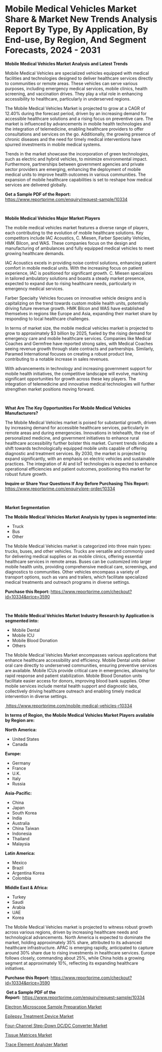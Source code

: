 <p><h1>Mobile Medical Vehicles Market Share & Market New Trends Analysis Report By Type, By Application, By End-use, By Region, And Segment Forecasts, 2024 - 2031</h1></p><p><strong>Mobile Medical Vehicles Market Analysis and Latest Trends</strong></p>
<p><p>Mobile Medical Vehicles are specialized vehicles equipped with medical facilities and technologies designed to deliver healthcare services directly to communities or remote areas. These vehicles can serve various purposes, including emergency medical services, mobile clinics, health screening, and vaccination drives. They play a vital role in enhancing accessibility to healthcare, particularly in underserved regions.</p><p>The Mobile Medical Vehicles Market is projected to grow at a CAGR of 12.40% during the forecast period, driven by an increasing demand for accessible healthcare solutions and a rising focus on preventive care. The market is influenced by advancements in mobile health technologies and the integration of telemedicine, enabling healthcare providers to offer consultations and services on the go. Additionally, the growing presence of chronic diseases and the need for timely medical interventions have spurred investments in mobile medical systems.</p><p>Trends in the market showcase the incorporation of green technologies, such as electric and hybrid vehicles, to minimize environmental impact. Furthermore, partnerships between government agencies and private sector providers are emerging, enhancing the deployment of mobile medical units to improve health outcomes in various communities. The expansion of mobile healthcare capabilities is set to reshape how medical services are delivered globally.</p></p>
<p><strong>Get a Sample PDF of the Report:&nbsp;</strong> <a href="https://www.reportprime.com/enquiry/request-sample/10334">https://www.reportprime.com/enquiry/request-sample/10334</a></p>
<p>&nbsp;</p>
<p><strong>Mobile Medical Vehicles Major Market Players</strong></p>
<p><p>The mobile medical vehicles market features a diverse range of players, each contributing to the evolution of mobile healthcare solutions. Key competitors include IAC Acoustics, C. Miesen, Farber Specialty Vehicles, HMK Bilcon, and WAS. These companies focus on the design and manufacturing of ambulances and fully equipped medical vehicles to meet growing healthcare demands.</p><p>IAC Acoustics excels in providing noise control solutions, enhancing patient comfort in mobile medical units. With the increasing focus on patient experience, IAC is positioned for significant growth. C. Miesen specializes in tailored ambulatory solutions and boasts a steady market presence, expected to expand due to rising healthcare needs, particularly in emergency medical services.</p><p>Farber Specialty Vehicles focuses on innovative vehicle designs and is capitalizing on the trend towards custom mobile health units, potentially driving future revenue growth. HMK Bilcon and WAS have established themselves in regions like Europe and Asia, expanding their market share by responding to local healthcare challenges.</p><p>In terms of market size, the mobile medical vehicles market is projected to grow to approximately $3 billion by 2025, fueled by the rising demand for emergency care and mobile healthcare services. Companies like Medical Coaches and Germfree have reported strong sales, with Medical Coaches seeing revenue growth through state contracts and partnerships. Similarly, Paramed International focuses on creating a robust product line, contributing to a notable increase in sales revenues.</p><p>With advancements in technology and increasing government support for mobile health initiatives, the competitive landscape will evolve, marking significant opportunities for growth across these key players. The integration of telemedicine and innovative medical technologies will further strengthen market positions moving forward.</p></p>
<p>&nbsp;</p>
<p><strong>What Are The Key Opportunities For Mobile Medical Vehicles Manufacturers?</strong></p>
<p><p>The Mobile Medical Vehicles market is poised for substantial growth, driven by increasing demand for accessible healthcare services, particularly in remote areas and during emergencies. Innovations in telehealth, the rise of personalized medicine, and government initiatives to enhance rural healthcare accessibility further bolster this market. Current trends indicate a shift towards technologically equipped mobile units capable of offering diagnostic and treatment services. By 2030, the market is projected to expand significantly, with an emphasis on electric vehicles and sustainable practices. The integration of AI and IoT technologies is expected to enhance operational efficiencies and patient outcomes, positioning this market for robust future growth.</p></p>
<p><strong>Inquire or Share Your Questions If Any Before Purchasing This Report:</strong> <a href="https://www.reportprime.com/enquiry/pre-order/10334">https://www.reportprime.com/enquiry/pre-order/10334</a></p>
<p>&nbsp;</p>
<p><strong>Market Segmentation</strong></p>
<p><strong>The Mobile Medical Vehicles Market Analysis by types is segmented into:</strong></p>
<p><ul><li>Truck</li><li>Bus</li><li>Other</li></ul></p>
<p><p>The Mobile Medical Vehicles market is categorized into three main types: trucks, buses, and other vehicles. Trucks are versatile and commonly used for delivering medical supplies or as mobile clinics, offering essential healthcare services in remote areas. Buses can be customized into larger mobile health units, providing comprehensive medical care, screenings, and diagnostics to communities. Other vehicles encompass a variety of transport options, such as vans and trailers, which facilitate specialized medical treatments and outreach programs in diverse settings.</p></p>
<p><strong>Purchase this Report:&nbsp;</strong><a href="https://www.reportprime.com/checkout?id=10334&price=3590">https://www.reportprime.com/checkout?id=10334&price=3590</a></p>
<p>&nbsp;</p>
<p><strong>The Mobile Medical Vehicles Market Industry Research by Application is segmented into:</strong></p>
<p><ul><li>Mobile Dental</li><li>Mobile ICU</li><li>Mobile Blood Donation</li><li>Others</li></ul></p>
<p><p>The Mobile Medical Vehicles Market encompasses various applications that enhance healthcare accessibility and efficiency. Mobile Dental units deliver oral care directly to underserved communities, ensuring preventive services are available. Mobile ICUs provide critical care in emergencies, allowing for rapid response and patient stabilization. Mobile Blood Donation units facilitate easier access for donors, improving blood bank supplies. Other mobile services include mental health support and diagnostic labs, collectively driving healthcare outreach and enabling timely medical intervention in diverse settings.</p></p>
<p><a href="https://www.reportprime.com/mobile-medical-vehicles-r10334">&nbsp;https://www.reportprime.com/mobile-medical-vehicles-r10334</a></p>
<p><strong>In terms of Region, the Mobile Medical Vehicles Market Players available by Region are:</strong></p>
<p>
    <p> <strong> North America: </strong>
        <ul>
            <li>United States</li>
            <li>Canada</li>
        </ul>
        </p> 
    <p> <strong> Europe: </strong>
        <ul>
            <li>Germany</li>
            <li>France</li>
            <li>U.K.</li>
            <li>Italy</li>
            <li>Russia</li>
        </ul>
        </p> 
    <p> <strong> Asia-Pacific: </strong>
        <ul>
            <li>China</li>
            <li>Japan</li>
            <li>South Korea</li>
            <li>India</li>
            <li>Australia</li>
            <li>China Taiwan</li>
            <li>Indonesia</li>
            <li>Thailand</li>
            <li>Malaysia</li>
        </ul>
        </p> 
    <p> <strong> Latin America: </strong>
        <ul>
            <li>Mexico</li>
            <li>Brazil</li>
            <li>Argentina Korea</li>
            <li>Colombia</li>
        </ul>
        </p> 
    <p> <strong> Middle East & Africa: </strong>
        <ul>
            <li>Turkey</li>
            <li>Saudi</li>
            <li>Arabia</li>
            <li>UAE</li>
            <li>Korea</li>
        </ul>
    </p>
    </p>
<p><p>The Mobile Medical Vehicles market is projected to witness robust growth across various regions, driven by increasing healthcare needs and technological advancements. North America is expected to dominate the market, holding approximately 35% share, attributed to its advanced healthcare infrastructure. APAC is emerging rapidly, anticipated to capture around 30% share due to rising investments in healthcare services. Europe follows closely, commanding about 25%, while China holds a growing segment at approximately 10%, reflecting its expanding healthcare initiatives.</p></p>
<p><strong>Purchase this Report: </strong><a href="https://www.reportprime.com/checkout?id=10334&price=3590">https://www.reportprime.com/checkout?id=10334&price=3590</a></p>
<p>&nbsp;<strong>Get a Sample PDF of the Report:&nbsp;&nbsp;</strong><a href="https://www.reportprime.com/enquiry/request-sample/10334">https://www.reportprime.com/enquiry/request-sample/10334</a></p>
<p><strong></strong></p>
<p><p><a href="https://issuu.com/reportprime-2/docs/electron-microscope-sample-preparat_377f7d31176919">Electron Microscope Sample Preparation Market</a></p><p><a href="https://github.com/NargisHussain75/Market-Research-Report-List-1/blob/main/epilepsy-treatment-device-market.md">Epilepsy Treatment Device Market</a></p><p><a href="https://medium.com/@garyshaw626/the-global-four-channel-step-down-dc-dc-converter-market-is-at-the-forefront-of-innovation-2ebc72ec08d6">Four-Channel Step-Down DC/DC Converter Market</a></p><p><a href="https://issuu.com/reportprime-2/docs/tissue-matrices-market-size-2030.pp_9cc28eead4c9df">Tissue Matrices Market</a></p><p><a href="https://www.linkedin.com/pulse/global-trace-element-analyzer-market-trends-innovations-forward-looking-j71ff?trackingId=qvPyj2b8QhGtkUY7FJucVg%3D%3D">Trace Element Analyzer Market</a></p></p>